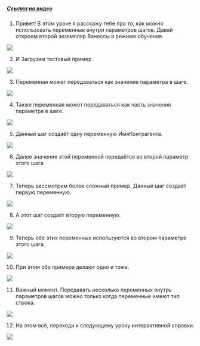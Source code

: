 ﻿##### [Ссылка на видео](https://youtu.be/KwNFE0ghwxw)

001. Привет! В этом уроке я расскажу тебе про то, как можно использовать переменные внутри параметров шагов. Давай откроем второй экземпляр Ванессы в режиме обучения.

![](https://vanessa-files.do.bit-erp.ru/Doc/1.2.041.1/MD/Глава06/images/000_ИспользованиеПеременныхВнутриПараметровШагов.png)

002. И Загрузим тестовый пример.

![](https://vanessa-files.do.bit-erp.ru/Doc/1.2.041.1/MD/Глава06/images/004_ИспользованиеПеременныхВнутриПараметровШагов.png)

003. Переменная может передаваться как значение параметра в шаге.

![](https://vanessa-files.do.bit-erp.ru/Doc/1.2.041.1/MD/Глава06/images/005_ИспользованиеПеременныхВнутриПараметровШагов.png)

004. Также переменная может передаваться как часть значения параметра в шаге.

![](https://vanessa-files.do.bit-erp.ru/Doc/1.2.041.1/MD/Глава06/images/006_ИспользованиеПеременныхВнутриПараметровШагов.png)

005. Данный шаг создаёт одну переменную ИмяКонтрагента.

![](https://vanessa-files.do.bit-erp.ru/Doc/1.2.041.1/MD/Глава06/images/009_ИспользованиеПеременныхВнутриПараметровШагов.png)

006. Далее значение этой переменной передаётся во второй параметр этого шага

![](https://vanessa-files.do.bit-erp.ru/Doc/1.2.041.1/MD/Глава06/images/014_ИспользованиеПеременныхВнутриПараметровШагов.png)

007. Теперь рассмотрим более сложный пример. Данный шаг создаёт первую переменную.

![](https://vanessa-files.do.bit-erp.ru/Doc/1.2.041.1/MD/Глава06/images/019_ИспользованиеПеременныхВнутриПараметровШагов.png)

008. А этот шаг создаёт вторую переменную.

![](https://vanessa-files.do.bit-erp.ru/Doc/1.2.041.1/MD/Глава06/images/024_ИспользованиеПеременныхВнутриПараметровШагов.png)

009. Теперь обе этих переменных используются во втором параметре этого шага.

![](https://vanessa-files.do.bit-erp.ru/Doc/1.2.041.1/MD/Глава06/images/029_ИспользованиеПеременныхВнутриПараметровШагов.png)

010. При этом оба примера делают одно и тоже.

![](https://vanessa-files.do.bit-erp.ru/Doc/1.2.041.1/MD/Глава06/images/032_ИспользованиеПеременныхВнутриПараметровШагов.png)

011. Важный момент. Передавать несколько переменных внутрь параметров шагов можно только когда переменные имеют тип строка.

![](https://vanessa-files.do.bit-erp.ru/Doc/1.2.041.1/MD/Глава06/images/033_ИспользованиеПеременныхВнутриПараметровШагов.png)

012. На этом всё, переходи к следующему уроку интерактивной справки.

![](https://vanessa-files.do.bit-erp.ru/Doc/1.2.041.1/MD/Глава06/images/034_ИспользованиеПеременныхВнутриПараметровШагов.png)
